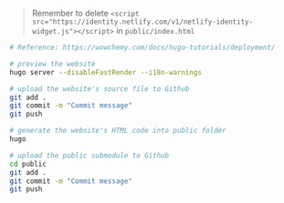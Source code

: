 > Remember to delete `<script src="https://identity.netlify.com/v1/netlify-identity-widget.js"></script>` in `public/index.html`

```bash
# Reference: https://wowchemy.com/docs/hugo-tutorials/deployment/

# preview the website
hugo server --disableFastRender --i18n-warnings

# upload the website's source file to Github
git add .
git commit -m "Commit message"
git push

# generate the website's HTML code into public folder
hugo

# upload the public submodule to Github
cd public
git add .
git commit -m "Commit message"
git push
```